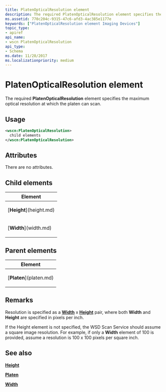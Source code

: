 ```yaml
---
title: PlatenOpticalResolution element
description: The required PlatenOpticalResolution element specifies the maximum optical resolution at which the platen can scan.
ms.assetid: 770c204c-9315-47c6-afd3-4ac385e1177e
keywords: ["PlatenOpticalResolution element Imaging Devices"]
topic_type:
- apiref
api_name:
- wscn PlatenOpticalResolution
api_type:
- Schema
ms.date: 11/28/2017
ms.localizationpriority: medium
---
```


# PlatenOpticalResolution element


The required **PlatenOpticalResolution** element specifies the maximum optical resolution at which the platen can scan.

Usage
-----

```xml
<wscn:PlatenOpticalResolution>
  child elements
</wscn:PlatenOpticalResolution>
```

Attributes
----------

There are no attributes.

## Child elements


<table>
<colgroup>
<col width="100%" />
</colgroup>
<thead>
<tr class="header">
<th>Element</th>
</tr>
</thead>
<tbody>
<tr class="odd">
<td><p>[<strong>Height</strong>](height.md)</p></td>
</tr>
<tr class="even">
<td><p>[<strong>Width</strong>](width.md)</p></td>
</tr>
</tbody>
</table>

## Parent elements


<table>
<colgroup>
<col width="100%" />
</colgroup>
<thead>
<tr class="header">
<th>Element</th>
</tr>
</thead>
<tbody>
<tr class="odd">
<td><p>[<strong>Platen</strong>](platen.md)</p></td>
</tr>
</tbody>
</table>

Remarks
-------

Resolution is specified as a [**Width**](width.md) x [**Height**](height.md) pair, where both **Width** and **Height** are specified in pixels per inch.

If the Height element is not specified, the WSD Scan Service should assume a square image resolution. For example, if only a **Width** element of 100 is provided, assume a resolution is 100 x 100 pixels per square inch.

## See also


[**Height**](height.md)

[**Platen**](platen.md)

[**Width**](width.md)

 

 






